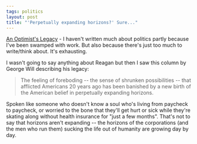 ```yaml
---
tags: politics
layout: post
title: "'Perpetually expanding horizons?' Sure..."
---
```




<a href="http://www.washingtonpost.com/wp-dyn/articles/A19077-2004Jun5.html">An Optimist's Legacy</a> - I haven't written much about politics partly because I've been swamped with work. But also because there's just too much to write/think about. It's exhausting.

<p>I wasn't going to say anything about Reagan but then I saw this column by George Will describing his legacy:</p>

<blockquote>The feeling of foreboding -- the sense of shrunken possibilities -- that afflicted Americans 20 years ago has been banished by a new birth of the American belief in perpetually expanding horizons.</blockquote>

<p>Spoken like someone who doesn't know a soul who's living from paycheck to paycheck, or worried to the bone that they'll get hurt or sick while they're skating along without health insurance for "just a few months". That's not to say that horizons aren't expanding -- the horizons of the corporations (and the men who run them) sucking the life out of humanity are growing day by day.</p>


